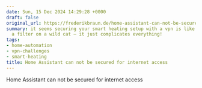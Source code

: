 ```yaml
---
date: Sun, 15 Dec 2024 14:29:28 +0000
draft: false
original_url: https://frederikbraun.de/home-assistant-can-not-be-secured-for-internet-access.html
summary: it seems securing your smart heating setup with a vpn is like trying to put
  a filter on a wild cat – it just complicates everything!
tags:
- home-automation
- vpn-challenges
- smart-heating
title: Home Assistant can not be secured for internet access
---
```


Home Assistant can not be secured for internet access